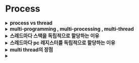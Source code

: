 # Process

<details>
   <summary><strong><span style="font-size:110%">
   process vs thread 
   </strong><span></summary>
<hr>
   <p>
   process 

    : 컴퓨터 시스템에서 처리하는 일의 단위(프로그램) 이다.
    : 고유한 공간과 자원을 할당받아 실행된다.
  
   thread 

    : "프로세스 안에서" 프로세스 내 작은 일들을 각각 하나의 실행 단위로 세분
    : 각 스레드는 고유한 스택을 할당받고, 프로세스 내애서 서로 자원을 공유한다.


  process는 부여받은 자원의 소유자로, cpu를 주는 단위, 

  thread는 스케줄링의 단위, cpu 힐당 단위

  process 하나에 속한 각 thread들은 process가 갖는 자원을 공유하면서 각각 자신의 실행 환경(프로그램 카운터로 표현되는 현재 실행 위치, 스택, 레지스터 값들)을 갖는다.
   </p>

<hr>
</details>


<details>
   <summary><strong><span style="font-size:110%">
     multi-programming , multi-processing , multi-thread
   </span></strong></summary>
<hr>
   <p>
   multi-programming 
   
    : cpu를 받게 될 여러개의 후보 작업들(programs)이 memory에 함깨 올라가있도록 하는 방식
    : 작업 처리 도중 i/o 발생 시 디스크에서 메모리로 갖고오는 시간은 매우 길고 실제 cpu를 사용하는 시간은 짧기 때문에, 바로 cpu가 다른 작업을 처리할 수 있게 작업대(메모리)에 여러 프로세스를 올려놓는 것

   multi-processing 
   
    : 다중 처리 시스템으로, 여러 개의 처리장치(Processor)를 장착하여 병렬로 동시에 여러 작업을 실행하는 방식 (cpu가 여러개)
    : 하나의 프로세스가 죽더라도 다른 프로세스에는 영향을 끼치지 않고 정상적으로 수행된다.
    
  multi-threading
    
    : 하나의 프로세스를 다수의 스레드로 만들어서 실행하는 것
    : 프로세스 내 다수의 실행 단위들이 자원들을 공유하므로, 자원의 생성과 관리가 중복되는 것을 줄일 수 있다. (프로세스 하나 생성 <간단< 스레드 하나 생성)
        - 자원 공유 = 한 스레드에 의해 메모리의 데이터가 변경될 경우 다른 스레드들은 변경된 데이터를 사용하는 것
    : 여기서 프로세스는 보호와 자원 할당 단위가 된다. 
        - 코드와 데이터를 위한 가상 주소공간
        - cpu
        - 다른 프로세스들의 파일들
        - 입출력에 사용되는 자원에 대한 보호된 엑세스를 보장하기 위한 단위
    : 스레드 각각은 수행 상태를 갖는다.
        - 다른 스레드로 cpu가 넘어갈 때를 위한 스레드 문맥
        - 각 실행 스택
        - 속해있는 프로세스가 갖는 메모리와 자원에 대한 접근 권한
    : 스레드 생성, 삭제, Switching에 소요되는 시간/비용이 프로세스 단위로 실행될 때보다 빠르고 저렴 :)
        - 스레드 간 통신은 커널이 개입하지 않기 때문
        - 프로세스 간 통신은 커널의 개입이 필요( -> 2번의 Mode Switching)
![img](./image/스레드.png)

   </p>

<hr>
</details>


<details>
   <summary><strong><span style="font-size:110%">
     스레드마다 스택을 독립적으로 할당하는 이유
   </span></strong></summary>
<hr>
   <p>
   스택 : 함수 호출 시 전달되는 인자, 복귀 주소값, 함수 내에서 선언하는 변수 등을 저장하기 위한 메모리 공간

   스택 메모리 공간이 독립적이라는 것은 독립적인 함수 호출이 가능하다는 것을 의미한다.

   이는 독립적인 실행 흐름을 추가한다는 것이기 때문에, 스레드에 독립된 스택(사용자 스택, 커털 스택)이 할당되어야 한다.
   </p>

<hr>
</details>


<details>
   <summary><strong><span style="font-size:110%">
     스레드마다 pc 레지스터를 독립적으로 할당하는 이유
   </span></strong></summary>
<hr>
   <p>
   pc 값 : 스레드가 명령어의 어디까지 수행했는지 진행 정도를 나타내는 값

   스레드는 cpu를 할당받았다가 스케줄러에 의해 다시 선점당한다. 따라서 명령어의 어느 부분까지 수행했는지 기억해야 하고, 스레드마다 pc 레지스터를 독립적으로 할당하는 것.
   </p>

<hr>
</details>


<details>
   <summary><strong><span style="font-size:110%">
     multi thread의 장점
   </span></strong></summary>
<hr>
   <p>
   어떠한 작업을 수행하기 위해 여러 개의 프로그램으로 소일거리를 나눠놓는 것보다 하나의 프로그램 안에서 여러 작업으로 나눠 해결하는 것이 훨씬 효율적이다. (단일 스레드 다중 프로세스 << 다중 스레드 단일 프로세스)

   프로세스를 생성하여 자원을 할당하는 System Call이 줄어들어 자원을 효율적으로 관리할 수 있다.

   
   </p>

<hr>
</details>


<details>
   <summary><strong><span style="font-size:110%">
     
   </span></strong></summary>
<hr>
   <p>
   
   </p>

<hr>
</details>